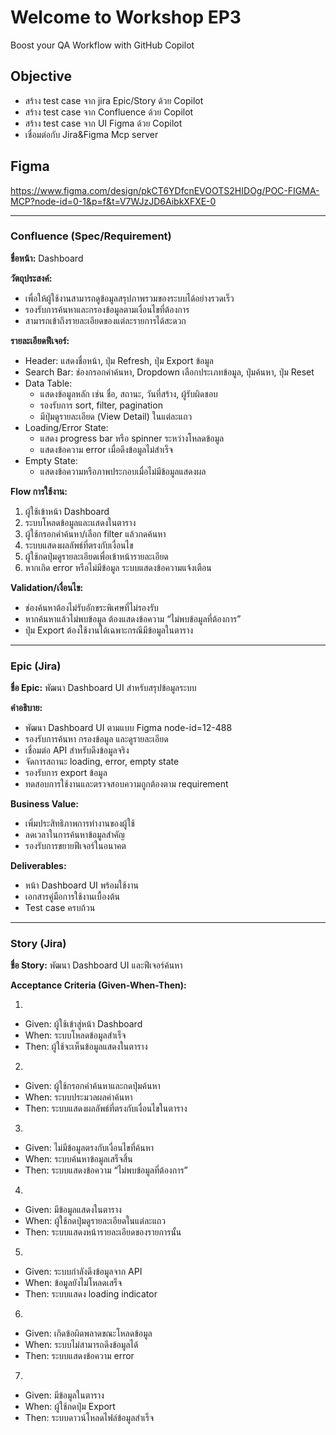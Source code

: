 # Welcome to Workshop EP3

Boost your QA Workflow with GitHub Copilot

## Objective

- สร้าง test case จาก jira Epic/Story ด้วย Copilot
- สร้าง test case จาก Confluence ด้วย Copilot
- สร้าง test case จาก UI Figma ด้วย Copilot
- เชื่อมต่อกับ Jira&Figma Mcp server


## Figma

<https://www.figma.com/design/pkCT6YDfcnEVOOTS2HIDOg/POC-FIGMA-MCP?node-id=0-1&p=f&t=V7WJzJD6AibkXFXE-0>

---

### Confluence (Spec/Requirement)

**ชื่อหน้า:** Dashboard

**วัตถุประสงค์:**  

- เพื่อให้ผู้ใช้งานสามารถดูข้อมูลสรุปภาพรวมของระบบได้อย่างรวดเร็ว
- รองรับการค้นหาและกรองข้อมูลตามเงื่อนไขที่ต้องการ
- สามารถเข้าถึงรายละเอียดของแต่ละรายการได้สะดวก

**รายละเอียดฟีเจอร์:**  

- Header: แสดงชื่อหน้า, ปุ่ม Refresh, ปุ่ม Export ข้อมูล
- Search Bar: ช่องกรอกคำค้นหา, Dropdown เลือกประเภทข้อมูล, ปุ่มค้นหา, ปุ่ม Reset
- Data Table:
  - แสดงข้อมูลหลัก เช่น ชื่อ, สถานะ, วันที่สร้าง, ผู้รับผิดชอบ
  - รองรับการ sort, filter, pagination
  - มีปุ่มดูรายละเอียด (View Detail) ในแต่ละแถว
- Loading/Error State:
  - แสดง progress bar หรือ spinner ระหว่างโหลดข้อมูล
  - แสดงข้อความ error เมื่อดึงข้อมูลไม่สำเร็จ
- Empty State:
  - แสดงข้อความหรือภาพประกอบเมื่อไม่มีข้อมูลแสดงผล

**Flow การใช้งาน:**  

1. ผู้ใช้เข้าหน้า Dashboard
2. ระบบโหลดข้อมูลและแสดงในตาราง
3. ผู้ใช้กรอกคำค้นหา/เลือก filter แล้วกดค้นหา
4. ระบบแสดงผลลัพธ์ที่ตรงกับเงื่อนไข
5. ผู้ใช้กดปุ่มดูรายละเอียดเพื่อเข้าหน้ารายละเอียด
6. หากเกิด error หรือไม่มีข้อมูล ระบบแสดงข้อความแจ้งเตือน

**Validation/เงื่อนไข:**  

- ช่องค้นหาต้องไม่รับอักขระพิเศษที่ไม่รองรับ
- หากค้นหาแล้วไม่พบข้อมูล ต้องแสดงข้อความ “ไม่พบข้อมูลที่ต้องการ”
- ปุ่ม Export ต้องใช้งานได้เฉพาะกรณีมีข้อมูลในตาราง

---

### Epic (Jira)

**ชื่อ Epic:** พัฒนา Dashboard UI สำหรับสรุปข้อมูลระบบ

**คำอธิบาย:**  

- พัฒนา Dashboard UI ตามแบบ Figma node-id=12-488
- รองรับการค้นหา กรองข้อมูล และดูรายละเอียด
- เชื่อมต่อ API สำหรับดึงข้อมูลจริง
- จัดการสถานะ loading, error, empty state
- รองรับการ export ข้อมูล
- ทดสอบการใช้งานและตรวจสอบความถูกต้องตาม requirement

**Business Value:**  

- เพิ่มประสิทธิภาพการทำงานของผู้ใช้
- ลดเวลาในการค้นหาข้อมูลสำคัญ
- รองรับการขยายฟีเจอร์ในอนาคต

**Deliverables:**  

- หน้า Dashboard UI พร้อมใช้งาน
- เอกสารคู่มือการใช้งานเบื้องต้น
- Test case ครบถ้วน

---

### Story (Jira)

**ชื่อ Story:** พัฒนา Dashboard UI และฟีเจอร์ค้นหา

**Acceptance Criteria (Given-When-Then):**

1.

- Given: ผู้ใช้เข้าสู่หน้า Dashboard
- When: ระบบโหลดข้อมูลสำเร็จ
- Then: ผู้ใช้จะเห็นข้อมูลแสดงในตาราง

2.

- Given: ผู้ใช้กรอกคำค้นหาและกดปุ่มค้นหา
- When: ระบบประมวลผลคำค้นหา
- Then: ระบบแสดงผลลัพธ์ที่ตรงกับเงื่อนไขในตาราง

3.

- Given: ไม่มีข้อมูลตรงกับเงื่อนไขที่ค้นหา
- When: ระบบค้นหาข้อมูลเสร็จสิ้น
- Then: ระบบแสดงข้อความ “ไม่พบข้อมูลที่ต้องการ”

4.

- Given: มีข้อมูลแสดงในตาราง
- When: ผู้ใช้กดปุ่มดูรายละเอียดในแต่ละแถว
- Then: ระบบแสดงหน้ารายละเอียดของรายการนั้น

5.

- Given: ระบบกำลังดึงข้อมูลจาก API
- When: ข้อมูลยังไม่โหลดเสร็จ
- Then: ระบบแสดง loading indicator

6.

- Given: เกิดข้อผิดพลาดขณะโหลดข้อมูล
- When: ระบบไม่สามารถดึงข้อมูลได้
- Then: ระบบแสดงข้อความ error

7.

- Given: มีข้อมูลในตาราง
- When: ผู้ใช้กดปุ่ม Export
- Then: ระบบดาวน์โหลดไฟล์ข้อมูลสำเร็จ
